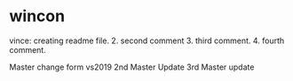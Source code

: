 # wincon

vince: creating readme file.
2. second comment
3. third comment.
4. fourth comment.

Master change form vs2019
2nd Master Update
3rd Master update